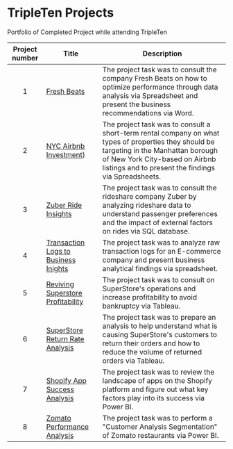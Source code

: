 # TripleTen Projects
Portfolio of Completed Project while attending TripleTen

| Project number | Title | Description |
| :-----------: | ----------- |----------- |
| 1 | [Fresh Beats](https://docs.google.com/document/d/1EAT2PNd3aXPwhOhiuSlOnQ3vb9R4AjGe8dha9XF0-Co/edit?usp=sharing) | The project task was to consult the company Fresh Beats on how to optimize performance through data analysis via Spreadsheet and present the business recommendations  via Word. |
| 2 | [NYC Airbnb Investment](https://docs.google.com/spreadsheets/d/1m75htp4DPxu5sso6yvO7dAD8JYcOk5EafFyEnEWy3Es/edit?usp=sharing)) | The project task was to consult a short-term rental company on what types of properties they should be targeting in the Manhattan borough of New York City-based on Airbnb listings and to present the findings via Spreadsheets. |
| 3 | [Zuber Ride Insights](https://docs.google.com/document/d/14inLdmKnfX9CcZh_RDDjhit_WGigFxhdHBXqMYY-ofI/edit?usp=sharing) | The project task was to consult the rideshare company Zuber by analyzing rideshare data to understand passenger preferences and the impact of external factors on rides via SQL database. |
| 4 | [Transaction Logs to Business Inights](https://docs.google.com/spreadsheets/d/1q2y_UlVSvtuRI01Jq2gp8oO6u_WYEoyzddeUaZUTHg8/edit?usp=sharing) | The project task was to analyze raw transaction logs for an E-commerce company and present business analytical findings via spreadsheet. |
| 5 | [Reviving Superstore Profitability](https://public.tableau.com/app/profile/sebastian.lopez2464/viz/Project_17183140986080/SubcategoryRegion) | The project task was to consult on SuperStore's operations and increase profitability to avoid bankruptcy via Tableau. |
| 6 | [SuperStore Return Rate Analysis](https://public.tableau.com/views/Sprint5Project_17198229784640/SuperstoreDashboard?:language=en-US&publish=yes&:sid=&:display_count=n&:origin=viz_share_link) | The project task was to prepare an analysis to help understand what is causing SuperStore's customers to return their orders and how to reduce the volume of returned orders via Tableau. |
| 7 | [Shopify App Success Analysis](https://docs.google.com/document/d/14UE912DNCQB8n62lspO81fsXhLggCA_nI1r1jva3YIY/edit?usp=sharing) | The project task was to review the landscape of apps on the Shopify platform and figure out what key factors play into its success via Power BI. |
| 8 | [Zomato Performance Analysis](https://public.tableau.com/views/ZomatoFinalProject_17217990618120/Dashboard?:language=en-US&publish=yes&:sid=&:redirect=auth&:display_count=n&:origin=viz_share_link) | The project task was to perform a "Customer Analysis Segmentation" of Zomato restaurants via Power BI. |
